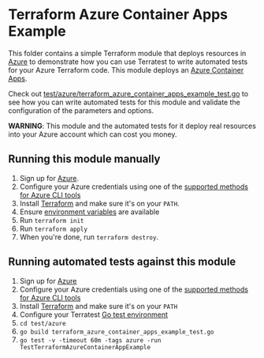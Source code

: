 # Terraform Azure Container Apps Example

This folder contains a simple Terraform module that deploys resources in [Azure](https://azure.microsoft.com/) to demonstrate
how you can use Terratest to write automated tests for your Azure Terraform code. This module deploys an [Azure Container Apps](https://learn.microsoft.com/en-us/azure/container-apps/overview).

Check out [test/azure/terraform_azure_container_apps_example_test.go](./../../../test/azure/terraform_azure_container_apps_example_test.go) to see how you can write automated tests for this module and validate the configuration of the parameters and options.

**WARNING**: This module and the automated tests for it deploy real resources into your Azure account which can cost you money.

## Running this module manually

1. Sign up for [Azure](https://azure.microsoft.com/).
1. Configure your Azure credentials using one of the [supported methods for Azure CLI
   tools](https://docs.microsoft.com/en-us/cli/azure/azure-cli-configuration?view=azure-cli-latest)
1. Install [Terraform](https://www.terraform.io/) and make sure it's on your `PATH`.
1. Ensure [environment variables](../README.md#review-environment-variables) are available
1. Run `terraform init`
1. Run `terraform apply`
1. When you're done, run `terraform destroy`.

## Running automated tests against this module

1. Sign up for [Azure](https://azure.microsoft.com/)
1. Configure your Azure credentials using one of the [supported methods for Azure CLI
   tools](https://docs.microsoft.com/en-us/cli/azure/azure-cli-configuration?view=azure-cli-latest)
1. Install [Terraform](https://www.terraform.io/) and make sure it's on your `PATH`
1. Configure your Terratest [Go test environment](../README.md)
1. `cd test/azure`
1. `go build terraform_azure_container_apps_example_test.go`
1. `go test -v -timeout 60m -tags azure -run TestTerraformAzureContainerAppExample`